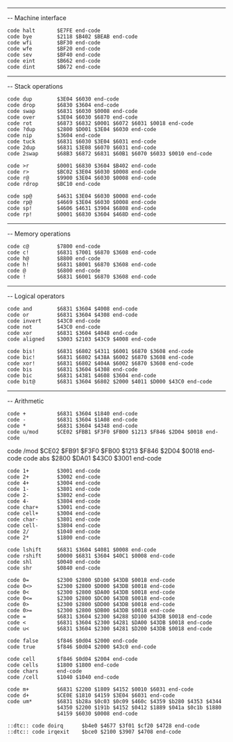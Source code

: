 -----------------------------------------------------------------------------
-- Machine interface

    code halt       $E7FE end-code
    code bye        $2118 $B402 $BEAB end-code
    code wfi        $BF30 end-code
    code wfe        $BF20 end-code
    code sev        $BF40 end-code
    code eint       $B662 end-code
    code dint       $B672 end-code

-----------------------------------------------------------------------------
-- Stack operations

    code dup        $3E04 $6030 end-code
    code drop       $6830 $3604 end-code
    code swap       $6831 $6030 $0008 end-code
    code over       $3E04 $6030 $6870 end-code
    code rot        $6873 $6832 $0001 $6072 $6031 $0018 end-code
    code ?dup       $2800 $D001 $3E04 $6030 end-code
    code nip        $3604 end-code
    code tuck       $6831 $6030 $3E04 $6031 end-code
    code 2dup       $6831 $3E08 $6070 $6031 end-code
    code 2swap      $68B3 $6872 $6831 $60B1 $6070 $6033 $0010 end-code

    code >r         $0001 $6830 $3604 $B402 end-code
    code r>         $BC02 $3E04 $6030 $0008 end-code
    code r@         $9900 $3E04 $6030 $0008 end-code
    code rdrop      $BC10 end-code

    code sp@        $4631 $3E04 $6030 $0008 end-code
    code rp@        $4669 $3E04 $6030 $0008 end-code
    code sp!        $4606 $4631 $3904 $6808 end-code
    code rp!        $0001 $6830 $3604 $468D end-code

-----------------------------------------------------------------------------
-- Memory operations

    code c@         $7800 end-code
    code c!         $6831 $7001 $6870 $3608 end-code
    code h@         $8800 end-code
    code h!         $6831 $8001 $6870 $3608 end-code
    code @          $6800 end-code
    code !          $6831 $6001 $6870 $3608 end-code

-----------------------------------------------------------------------------
-- Logical operators

    code and        $6831 $3604 $4008 end-code
    code or         $6831 $3604 $4308 end-code
    code invert     $43C0 end-code
    code not        $43C0 end-code
    code xor        $6831 $3604 $4048 end-code
    code aligned    $3003 $2103 $43C9 $4008 end-code

    code bis!       $6831 $6802 $4311 $6001 $6870 $3608 end-code
    code bic!       $6831 $6802 $438A $6002 $6870 $3608 end-code
    code xor!       $6831 $6802 $404A $6002 $6870 $3608 end-code
    code bis        $6831 $3604 $4308 end-code
    code bic        $6831 $4381 $4608 $3604 end-code
    code bit@       $6831 $3604 $6802 $2000 $4011 $D000 $43C0 end-code

-----------------------------------------------------------------------------
-- Arithmetic

    code +          $6831 $3604 $1840 end-code
    code -          $6831 $3604 $1A08 end-code
    code *          $6831 $3604 $4348 end-code
    code u/mod      $CE02 $FBB1 $F3F0 $FB00 $1213 $F846 $2D04 $0018 end-code
code /mod       $CE02 $FB91 $F3F0 $FB00 $1213 $F846 $2D04 $0018 end-code
    code abs        $2800 $DA01 $43C0 $3001 end-code

    code 1+         $3001 end-code
    code 2+         $3002 end-code
    code 4+         $3004 end-code
    code 1-         $3801 end-code
    code 2-         $3802 end-code
    code 4-         $3804 end-code
    code char+      $3001 end-code
    code cell+      $3004 end-code
    code char-      $3801 end-code
    code cell-      $3804 end-code
    code 2/         $1040 end-code
    code 2*         $1800 end-code

    code lshift     $6831 $3604 $4081 $0008 end-code
    code rshift     $0000 $6831 $3604 $40C1 $0008 end-code
    code shl        $0040 end-code
    code shr        $0840 end-code

    code 0=         $2300 $2800 $D100 $43DB $0018 end-code
    code 0<>        $2300 $2800 $D000 $43DB $0018 end-code
    code 0<         $2300 $2800 $DA00 $43DB $0018 end-code
    code 0<=        $2300 $2800 $DC00 $43DB $0018 end-code
    code 0>         $2300 $2800 $DD00 $43DB $0018 end-code
    code 0>=        $2300 $2800 $DB00 $43DB $0018 end-code
    code =          $6831 $3604 $2300 $4288 $D100 $43DB $0018 end-code
    code <          $6831 $3604 $2300 $4281 $DA00 $43DB $0018 end-code
    code u<         $6831 $3604 $2300 $4281 $D200 $43DB $0018 end-code

    code false      $f846 $0d04 $2000 end-code
    code true       $f846 $0d04 $2000 $43c0 end-code

    code cell       $f846 $0d04 $2004 end-code
    code cells      $1800 $1800 end-code
    code chars      end-code
    code /cell      $1040 $1040 end-code

    code m+         $6831 $2200 $1809 $4152 $0010 $6031 end-code
    code d+         $CE0E $1810 $4159 $3E04 $6031 end-code
    code um*        $6831 $b28a $0c03 $0c09 $460c $4359 $b280 $4353 $4344
                    $4350 $2200 $191b $4152 $0412 $1889 $041a $0c1b $1880
                    $4159 $6030 $0008 end-code

    ::dtc:: code doirq      $b4e0 $4677 $3f01 $cf20 $4728 end-code
    ::dtc:: code irqexit    $bce0 $2100 $3907 $4708 end-code
